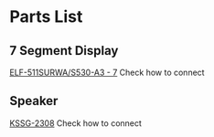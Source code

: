 # Parts List
## 7 Segment Display
[ELF-511SURWA/S530-A3 - 7](https://www.elfa.se/en/segment-led-display-14-22-mm-red-tht-everlight-electronics-elf-511surwa-s530-a3/p/17506827?q=7+segment+display&pos=3&origPos=55&origPageSize=50&track=true) Check how to connect

## Speaker
[KSSG-2308](https://www.elfa.se/en/miniature-loudspeaker-23mm-100mw-8ohm-88db-kingstate-kssg-2308/p/13766343?q=speaker&pos=7&origPos=410&origPageSize=50&track=true) Check how to connect
